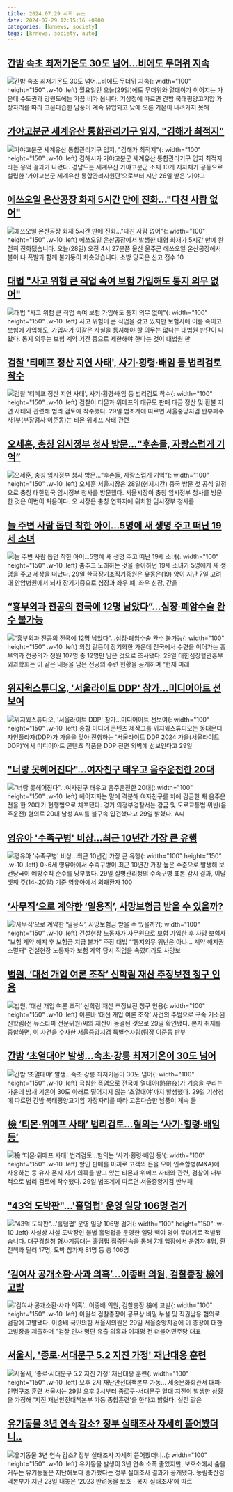 ```yaml
---
title: 2024.07.29 사회 뉴스
date: 2024-07-29 12:15:16 +0900
categories: [krnews, society]
tags: [krnews, society, auto]
---
```

## [간밤 속초 최저기온도 30도 넘어…비에도 무더위 지속](https://n.news.naver.com/mnews/article/055/0001176403)

![간밤 속초 최저기온도 30도 넘어…비에도 무더위 지속](https://mimgnews.pstatic.net/image/origin/055/2024/07/29/1176403.jpg?type=nf220_150){: width="100" height="150" .w-10 .left}
월요일인 오늘(29일)에도 무더위와 열대야가 이어지는 가운데 수도권과 강원도에는 가끔 비가 옵니다. 기상청에 따르면 간밤 북태평양고기압 가장자리를 따라 고온다습한 남풍이 계속 유입되고 낮에 오른 기온이 내려가지 못해

## [가야고분군 세계유산 통합관리기구 입지, "김해가 최적지"](https://n.news.naver.com/mnews/article/469/0000814669)

![가야고분군 세계유산 통합관리기구 입지, "김해가 최적지"](https://mimgnews.pstatic.net/image/origin/469/2024/07/28/814669.jpg?type=nf220_150){: width="100" height="150" .w-10 .left}
김해시가 가야고분군 세계유산 통합관리기구 입지 최적지라는 용역 결과가 나왔다. 경남도는 세계유산 가야고분군 소재 10개 지자체가 공동으로 설립한 ‘가야고분군 세계유산 통합관리지원단’으로부터 지난 26일 받은 ‘가야고

## [에쓰오일 온산공장 화재 5시간 만에 진화..."다친 사람 없어"](https://n.news.naver.com/mnews/article/660/0000065718)

![에쓰오일 온산공장 화재 5시간 만에 진화..."다친 사람 없어"](https://mimgnews.pstatic.net/image/origin/660/2024/07/28/65718.jpg?type=nf220_150){: width="100" height="150" .w-10 .left}
에쓰오일 온산공장에서 발생한 대형 화재가 5시간 만에 완전히 진화됐습니다. 오늘(28일) 오전 4시 27분쯤 울산 울주군 에쓰오일 온산공장에서 불이 나 폭발과 함께 불기둥이 치솟았습니다. 소방 당국은 신고 접수 10

## [대법 "사고 위험 큰 직업 속여 보험 가입해도 통지 의무 없어"](https://n.news.naver.com/mnews/article/003/0012694271)

![대법 "사고 위험 큰 직업 속여 보험 가입해도 통지 의무 없어"](https://mimgnews.pstatic.net/image/origin/003/2024/07/29/12694271.jpg?type=nf220_150){: width="100" height="150" .w-10 .left}
사고 위험이 큰 직업을 갖고 있지만 보험사에 이를 속이고 보험에 가입해도, 가입자가 이같은 사실을 통지해야 할 의무는 없다는 대법원 판단이 나왔다. 통지 의무는 보험 계약 기간 중으로 제한해야 한다는 것이 대법원 판

## [검찰 '티메프 정산 지연 사태', 사기·횡령·배임 등 법리검토 착수](https://n.news.naver.com/mnews/article/421/0007693533)

![검찰 '티메프 정산 지연 사태', 사기·횡령·배임 등 법리검토 착수](https://mimgnews.pstatic.net/image/origin/421/2024/07/29/7693533.jpg?type=nf220_150){: width="100" height="150" .w-10 .left}
검찰이 티몬과 위메프의 대규모 판매 대금 정산 및 환불 지연 사태와 관련해 법리 검토에 착수했다. 29일 법조계에 따르면 서울중앙지검 반부패수사1부(부장검사 이준동)는 티몬·위메프 사태 관련

## [오세훈, 충칭 임시정부 청사 방문…“후손들, 자랑스럽게 기억”](https://n.news.naver.com/mnews/article/005/0001714129)

![오세훈, 충칭 임시정부 청사 방문…“후손들, 자랑스럽게 기억”](https://mimgnews.pstatic.net/image/origin/005/2024/07/29/1714129.jpg?type=nf220_150){: width="100" height="150" .w-10 .left}
오세훈 서울시장은 28일(현지시간) 중국 방문 첫 공식 일정으로 충칭 대한민국 임시정부 청사를 방문했다. 서울시장이 충칭 임시정부 청사를 방문한 것은 이번이 처음이다. 오 시장은 충칭 연화지에 위치한 임시정부 청사를

## [늘 주변 사람 돕던 착한 아이…5명에 새 생명 주고 떠난 19세 소녀](https://n.news.naver.com/mnews/article/009/0005341912)

![늘 주변 사람 돕던 착한 아이…5명에 새 생명 주고 떠난 19세 소녀](https://mimgnews.pstatic.net/image/origin/009/2024/07/29/5341912.jpg?type=nf220_150){: width="100" height="150" .w-10 .left}
춤추고 노래하는 것을 좋아하던 19세 소녀가 5명에게 새 생명을 주고 세상을 떠났다. 29일 한국장기조직기증원은 유동은(19) 양이 지난 7일 고려대 안암병원에서 뇌사 장기기증으로 심장과 좌우 폐, 좌우 신장, 간을

## [“흉부외과 전공의 전국에 12명 남았다”…심장·폐암수술 완수 불가능](https://n.news.naver.com/mnews/article/009/0005341978)

![“흉부외과 전공의 전국에 12명 남았다”…심장·폐암수술 완수 불가능](https://mimgnews.pstatic.net/image/origin/009/2024/07/29/5341978.jpg?type=nf220_150){: width="100" height="150" .w-10 .left}
의정 갈등이 장기화한 가운데 전국에서 수련을 이어가는 흉부외과 전공의가 정원 107명 중 12명만 남은 것으로 조사됐다. 29일 대한심장혈관흉부외과학회는 이 같은 내용을 담은 전공의 수련 현황을 공개하며 “현재 미래

## [위지윅스튜디오, '서울라이트 DDP' 참가…미디어아트 선보여](https://n.news.naver.com/mnews/article/003/0012694426)

![위지윅스튜디오, '서울라이트 DDP' 참가…미디어아트 선보여](https://mimgnews.pstatic.net/image/origin/003/2024/07/29/12694426.jpg?type=nf220_150){: width="100" height="150" .w-10 .left}
종합 미디어 콘텐츠 제작그룹 위지윅스튜디오는 동대문디자인플라자(DDP)가 가을을 맞아 진행하는 '서울라이트 DDP 2024 가을(서울라이트 DDP)'에서 미디어아트 콘텐츠 작품을 DDP 전면 외벽에 선보인다고 29일

## ["너랑 못헤어진다"…여자친구 태우고 음주운전한 20대](https://n.news.naver.com/mnews/article/014/0005219870)

!["너랑 못헤어진다"…여자친구 태우고 음주운전한 20대](https://mimgnews.pstatic.net/image/origin/014/2024/07/29/5219870.jpg?type=nf220_150){: width="100" height="150" .w-10 .left}
헤어지자는 말에 격분해 여자친구를 차에 감금한 채 음주운전을 한 20대가 현행범으로 체포됐다. 경기 의정부경찰서는 감금 및 도로교통법 위반(음주운전) 혐의로 20대 남성 A씨를 불구속 입건했다고 29일 밝혔다. A씨

## [영유아 '수족구병' 비상…최근 10년간 가장 큰 유행](https://n.news.naver.com/mnews/article/277/0005451955)

![영유아 '수족구병' 비상…최근 10년간 가장 큰 유행](https://mimgnews.pstatic.net/image/origin/277/2024/07/29/5451955.jpg?type=nf220_150){: width="100" height="150" .w-10 .left}
0~6세 영유아에서 수족구병이 최근 10년간 가장 높은 수준으로 발생해 보건당국이 예방수칙 준수를 당부했다. 29일 질병관리청의 수족구병 표본 감시 결과, 이달 셋째 주(14~20일) 기준 영유아에서 외래환자 100

## [‘사무직‘으로 계약한 ‘일용직’, 사망보험금 받을 수 있을까?](https://n.news.naver.com/mnews/article/022/0003955088)

![‘사무직‘으로 계약한 ‘일용직’, 사망보험금 받을 수 있을까?](https://mimgnews.pstatic.net/image/origin/022/2024/07/29/3955088.jpg?type=nf220_150){: width="100" height="150" .w-10 .left}
건설현장 노동자가 사무원으로 보험 가입한 후 사망 보험사 "보험 계약 해지 후 보험금 지급 불가" 주장 대법 “‘통지의무 위반은 아냐… 계약 해지권 소멸돼" 건설현장 노동자가 보험 계약 당시 직업을 속였더라도 사망보

## [법원, ‘대선 개입 여론 조작’ 신학림 재산 추징보전 청구 인용](https://n.news.naver.com/mnews/article/023/0003849134)

![법원, ‘대선 개입 여론 조작’ 신학림 재산 추징보전 청구 인용](https://mimgnews.pstatic.net/image/origin/023/2024/07/29/3849134.jpg?type=nf220_150){: width="100" height="150" .w-10 .left}
이른바 ‘대선 개입 여론 조작’ 사건의 주범으로 구속 기소된 신학림(전 뉴스타파 전문위원)씨의 재산이 동결된 것으로 29일 확인됐다. 본지 취재를 종합하면, 이 사건을 수사한 서울중앙지검 특별수사팀(팀장 이준동 반부

## [간밤 ‘초열대야’ 발생…속초·강릉 최저기온이 30도 넘어](https://n.news.naver.com/mnews/article/023/0003849126)

![간밤 ‘초열대야’ 발생…속초·강릉 최저기온이 30도 넘어](https://mimgnews.pstatic.net/image/origin/023/2024/07/29/3849126.jpg?type=nf220_150){: width="100" height="150" .w-10 .left}
극심한 폭염으로 전국에 열대야(熱帶夜)가 기승을 부리는 가운데 밤새 기온이 30도 아래로 떨어지지 않는 ‘초열대야’까지 발생했다. 29일 기상청에 따르면 간밤 북태평양고기압 가장자리를 따라 고온다습한 남풍이 계속 들

## [檢 ‘티몬·위메프 사태’ 법리검토…혐의는 ‘사기·횡령·배임 등’](https://n.news.naver.com/mnews/article/016/0002342061)

![檢 ‘티몬·위메프 사태’ 법리검토…혐의는 ‘사기·횡령·배임 등’](https://mimgnews.pstatic.net/image/origin/016/2024/07/29/2342061.jpg?type=nf220_150){: width="100" height="150" .w-10 .left}
할인 판매를 미끼로 고객의 돈을 모아 인수합병(M&A)에 사용하는 등 유사 폰지 사기 의혹을 받고 있는 티몬과 위메프 사태와 관련, 검찰이 내부적으로 법리 검토에 착수했다. 29일 법조계에 따르면 서울중앙지검 반부패

## ["43억 도박판"…'홀덤펍' 운영 일당 106명 검거](https://n.news.naver.com/mnews/article/055/0001176378)

!["43억 도박판"…'홀덤펍' 운영 일당 106명 검거](https://mimgnews.pstatic.net/image/origin/055/2024/07/29/1176378.jpg?type=nf220_150){: width="100" height="150" .w-10 .left}
사실상 사설 도박장인 불법 홀덤펍을 운영한 일당 백여 명이 무더기로 적발됐습니다. 대구경찰청 형사기동대는 홀덤펍 집중단속을 통해 7개 업장에서 운영자 8명, 환전책과 딜러 17명, 도박 참가자 81명 등 총 106명

## [‘김여사 공개소환·사과 의혹’…이종배 의원, 검찰총장 檢에 고발](https://n.news.naver.com/mnews/article/011/0004373031)

![‘김여사 공개소환·사과 의혹’…이종배 의원, 검찰총장 檢에 고발](https://mimgnews.pstatic.net/image/origin/011/2024/07/29/4373031.jpg?type=nf220_150){: width="100" height="150" .w-10 .left}
이원석 검찰총장이 공무상 비밀 누설 및 직권남용 혐의로 검찰에 고발됐다. 이종배 국민의힘 서울시의원은 29일 서울중앙지검에 이 총장에 대한 고발장을 제출하며 "검찰 인사 명단 유출 의혹과 이재명 전 더불어민주당 대표

## [서울시, '종로·서대문구 5.2 지진 가정' 재난대응 훈련](https://n.news.naver.com/mnews/article/001/0014837374)

![서울시, '종로·서대문구 5.2 지진 가정' 재난대응 훈련](https://mimgnews.pstatic.net/image/origin/001/2024/07/29/14837374.jpg?type=nf220_150){: width="100" height="150" .w-10 .left}
오후 2시 재난안전대책본부 가동… 세종문화회관서 대피·인명구조 훈련 서울시는 29일 오후 2시부터 종로구-서대문구 일대 지진이 발생한 상황을 가정해 '지진 재난안전대책본부 가동 종합훈련'을 한다고 밝혔다. 실전 같은

## [유기동물 3년 연속 감소? 정부 실태조사 자세히 뜯어봤더니..](https://n.news.naver.com/mnews/article/469/0000814807)

![유기동물 3년 연속 감소? 정부 실태조사 자세히 뜯어봤더니..](https://mimgnews.pstatic.net/image/origin/469/2024/07/29/814807.jpg?type=nf220_150){: width="100" height="150" .w-10 .left}
유기동물 발생이 3년 연속 소폭 줄었지만, 보호소에서 숨을 거두는 유기동물은 지난해보다 증가했다는 정부 실태조사 결과가 공개됐다. 농림축산검역본부가 지난 23일 내놓은 ‘2023 반려동물 보호ㆍ복지 실태조사’에 따르

